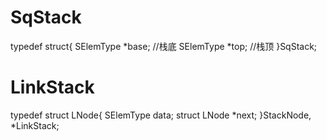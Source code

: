 # SqStack
typedef struct{
	SElemType   *base;	//栈底
	SElemType   *top;	//栈顶
}SqStack;

# LinkStack
typedef struct LNode{
	SElemType data;
	struct LNode *next;
}StackNode, *LinkStack;